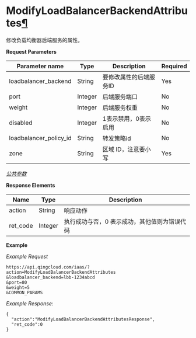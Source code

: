 ---
---

# ModifyLoadBalancerBackendAttributes[¶](#modifyloadbalancerbackendattributes "永久链接至标题")

修改负载均衡器后端服务的属性。

**Request Parameters**

| Parameter name | Type | Description | Required |
| --- | --- | --- | --- |
| loadbalancer_backend | String | 要修改属性的后端服务ID | Yes |
| port | Integer | 后端服务端口 | No |
| weight | Integer | 后端服务权重 | No |
| disabled | Integer | 1表示禁用，0表示启用 | No |
| loadbalancer_policy_id | String | 转发策略id | No |
| zone | String | 区域 ID，注意要小写 | Yes |

[_公共参数_](../../common/parameters.html#api-common-parameters)

**Response Elements**

| Name | Type | Description |
| --- | --- | --- |
| action | String | 响应动作 |
| ret_code | Integer | 执行成功与否，0 表示成功，其他值则为错误代码 |

**Example**

_Example Request_

```
https://api.qingcloud.com/iaas/?action=ModifyLoadBalancerBackendAttributes
&loadbalancer_backend=lbb-1234abcd
&port=80
&weight=5
&COMMON_PARAMS
```

_Example Response_:

```
{
  "action":"ModifyLoadBalancerBackendAttributesResponse",
  "ret_code":0
}
```
